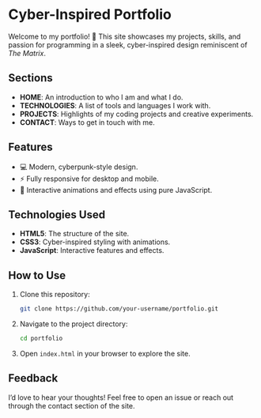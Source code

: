 # Cyber-Inspired Portfolio  

Welcome to my portfolio! 🚀 This site showcases my projects, skills, and passion for programming in a sleek, cyber-inspired design reminiscent of *The Matrix*.  

## Sections  
- **HOME**: An introduction to who I am and what I do.  
- **TECHNOLOGIES**: A list of tools and languages I work with.  
- **PROJECTS**: Highlights of my coding projects and creative experiments.  
- **CONTACT**: Ways to get in touch with me.  

## Features  
- 💻 Modern, cyberpunk-style design.  
- ⚡ Fully responsive for desktop and mobile.  
- 🚀 Interactive animations and effects using pure JavaScript.  

## Technologies Used  
- **HTML5**: The structure of the site.  
- **CSS3**: Cyber-inspired styling with animations.  
- **JavaScript**: Interactive features and effects.  

## How to Use  
1. Clone this repository:  
   ```bash  
   git clone https://github.com/your-username/portfolio.git  
   ```  
2. Navigate to the project directory:  
   ```bash  
   cd portfolio  
   ```  
3. Open `index.html` in your browser to explore the site.  

## Feedback  
I’d love to hear your thoughts! Feel free to open an issue or reach out through the contact section of the site.
